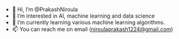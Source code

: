 - 👋 Hi, I’m @PrakashNiroula
- 👀 I’m interested in AI, machine learning and data science
- 🌱 I’m currently learning various machine learning algorithms.
- 📫 You can reach me on email (niroulaprakash1224@gmail.com)

<!---
SabalNiroula/SabalNiroula is a ✨ special ✨ repository because its `README.md` (this file) appears on your GitHub profile.
You can click the Preview link to take a look at your changes.
--->
